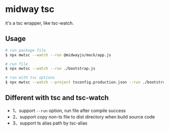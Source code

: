 # midway tsc

it's a tsc wrapper, like tsc-watch.

## Usage

```bash
# run package file
$ npx mwtsc --watch --run @midwayjs/mock/app.js

# run file
$ npx mwtsc --watch --run ./bootstrap.js

# run with tsc options
$ npx mwtsc --watch --project tsconfig.production.json --run ./bootstrap.js
```

## Different with tsc and tsc-watch

* 1、support `--run` option, run file after compile success
* 2、support copy non-ts file to dist directory when build source code
* 3、support ts alias path by tsc-alias
